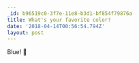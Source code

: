 ```yaml
---
_id: b96519c0-3f7e-11e8-b3d1-bf854f79876a
title: What's your favorite color?
date: '2018-04-14T00:56:54.794Z'
layout: post
---
```

 
Blue! :blue_heart:
